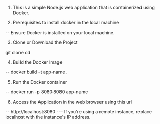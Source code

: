 1. This is a simple Node.js web application that is containerized using Docker.

2.  Prerequisites to install docker in the local machine 

-- Ensure Docker is installed on your local machine.

3. Clone or Download the Project

git clone <repository-url>
cd <project-directory>

4. Build the Docker Image 

--  docker build -t app-name .

5. Run the Docker container 

--  docker run -p 8080:8080 app-name
 
6. Access the Application in the web browser using this url 

-- http://localhost:8080 --- If you're using a remote instance, replace localhost with the instance's IP address. 
